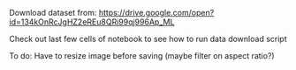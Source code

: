 
Download dataset from: https://drive.google.com/open?id=134kOnRcJgHZ2eREu8QRi99qj996Ap_ML

Check out last few cells of notebook to see how to run data download script

To do:
	Have to resize image before saving (maybe filter on aspect ratio?)